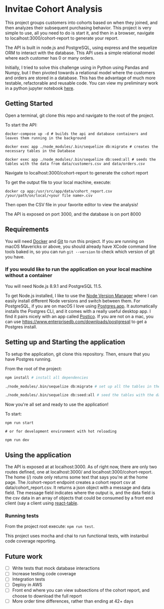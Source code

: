 # Invitae Cohort Analysis

This project groups customers into cohorts based on when they joined, and then analyzes their subsequent purchasing behavior.
This project is very simple to use, all you need to do is start it, and then in a browser, navigate to localhost:3000/cohort-report to generate your report.

The API is built in node.js and PostgreSQL, using express and the sequelize ORM to interact with the database. This API uses a simple relational model where each customer has 0 or many orders.

Initially, I tried to solve this challenge using in Python using Pandas and Numpy, but I then pivoted towards a relational model where the customers and orders are stored in a database. This has the advantage of much more testable, refactorable and reusable code. You can view my preliminary work in a python jupyter notebook [here](https://github.com/bfdykstra/invitae-cohort-analysis/blob/master/Invitae.ipynb).


## Getting Started

Open a terminal, git clone this repo and navigate to the root of the project.

To start the API:
```
docker-compose up -d # builds the api and database containers and leaves them running in the background

docker exec app ./node_modules/.bin/sequelize db:migrate # creates the necessary tables in the Database

docker exec app ./node_modules/.bin/sequelize db:seed:all # seeds the tables with the data from data/customers.csv and data/orders.csv
```

Navigate to localhost:3000/cohort-report to generate the cohort report

To get the output file to your local machine, execute:
```
docker cp app:/usr/src/app/data/cohort_report.csv /your/path/on/local/<your file name>.csv
```

Then open the CSV file in your favorite editor to view the analysis!

The API is exposed on port 3000, and the database is on port 8000

## Requirements

You will need [Docker](https://www.docker.com/products/docker-desktop) and [Git](https://git-scm.com/book/en/v2/Getting-Started-Installing-Git) to run this project. If you are running on macOS Mavericks or above, you should already have XCode command line tools baked in, so you can run `git --version` to check which version of git you have.

### If you would like to run the application on your local machine without a container
You will need Node.js 8.9.1 and PostgreSQL 11.5. 

To get Node.js installed, I like to use the [Node Version Manager](https://github.com/nvm-sh/nvm) where I can easily install different Node versions and switch between them. For PostgreSQL, if you are on macOS I love using [Postgres.app](https://postgresapp.com/). It automatically installs the Postgres CLI, and it comes with a really useful desktop app. I find it pairs nicely with an app called [Postico](https://eggerapps.at/postico/). If you are not on a mac, you can use https://www.enterprisedb.com/downloads/postgresql to get a Postgres install.

## Setting up and Starting the application

To setup the application, git clone this repository. Then, ensure that you have Postgres running. 

From the root of the project:
```bash
npm install # install all dependencies

./node_modules/.bin/sequelize db:migrate # set up all the tables in the Database

./node_modules/.bin/sequelize db:seed:all # seed the tables with the data from the csvs
```
Now you're all set and ready to use the application!

To start:
```
npm run start

# or for development environment with hot reloading

npm run dev
```

## Using the application
The API is exposed at at localhost:3000. As of right now, there are only two routes defined, one at localhost:3000/ and localhost:3000/cohort-report. The home (/) route only returns some text that says you're at the home page. The /cohort-report endpoint creates a cohort report csv at data/cohort_report.csv. It returns a json object with a message and data field. The message field indicates where the output is, and the data field is the csv data in an array of objects that could be consumed by a front end client (say a client using [react-table](https://www.npmjs.com/package/react-table).

### Running tests
From the project root execute: `npm run test`. 

This project uses mocha and chai to run functional tests, with instanbul code coverage reporting.

## Future work
- [ ] Write tests that mock database interactions
- [ ] Increase testing code coverage
- [ ] Integration tests
- [ ] Deploy in AWS
- [ ] Front end where you can view subsections of the cohort report, and choose to download the full report
- [ ] More order time differences, rather than ending at 42+ days
